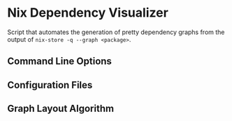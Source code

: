 # Nix Dependency Visualizer

Script that automates the generation of pretty dependency graphs from the output of ``nix-store -q --graph <package>``.

## Command Line Options

## Configuration Files

## Graph Layout Algorithm

